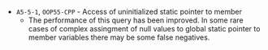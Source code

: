  - `A5-5-1`, `OOP55-CPP` - Access of uninitialized static pointer to member
    - The performance of this query has been improved. In some rare cases of complex assingment of null values to global static pointer to member variables there may be some false negatives.